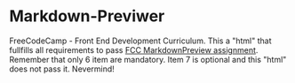 # Markdown-Previwer
FreeCodeCamp - Front End Development Curriculum.
This a "html" that fullfills all requirements to pass [FCC MarkdownPreview assignment](https://germanbrunini.github.io/Markdown-Previwer/). Remember that only 6 item are mandatory. Item 7 is optional and this "html" does not pass it. Nevermind!
